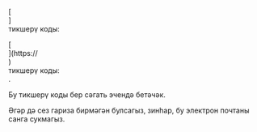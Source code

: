 [<br host>]<br action>тикшерү коды:<br code>

[<br host>](https://<br host>)<br action>тикшерү коды:<br code>.

Бу тикшерү коды бер сәгать эчендә бетәчәк.

Әгәр дә сез гариза бирмәгән булсагыз, зинһар, бу электрон почтаны санга сукмагыз.